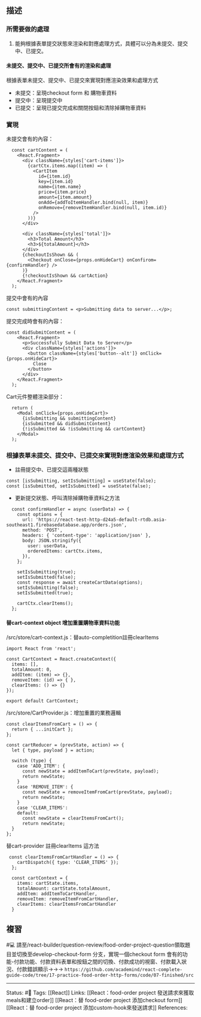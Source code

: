 

## 描述


### 所需要做的處理

1. 能夠根據表單提交狀態來渲染和對應處理方式，具體可以分為未提交、提交中、已提交。

#### 未提交、提交中、已提交所會有的渲染和處理

根據表單未提交、提交中、已提交來實現對應渲染效果和處理方式
- 未提交：呈現checkout form 和 購物車資料
- 提交中：呈現提交中
- 已提交：呈現已提交完成和關閉按鈕和清除掉購物車資料

### 實現

未提交會有的內容：
```
  const cartContent = (
    <React.Fragment>
      <div className={styles['cart-items']}>
        {cartCtx.items.map((item) => (
          <CartItem
            id={item.id}
            key={item.id}
            name={item.name}
            price={item.price}
            amount={item.amount}
            onAdd={addToItemHandler.bind(null, item)}
            onRemove={removeItemHandler.bind(null, item.id)}
          />
        ))}
      </div>

      <div className={styles['total']}>
        <h3>Total Amount</h3>
        <h3>${totalAmount}</h3>
      </div>
      {checkoutIsShown && (
        <Checkout onClose={props.onHideCart} onConfirom={confirmHandler} />
      )}
      {!checkoutIsShown && cartAction}
    </React.Fragment>
  );
```

提交中會有的內容
```
const submittingContent = <p>Submitting data to server...</p>;
```

提交完成時會有的內容：
```
const didSubmitContent = (
    <React.Fragment>
      <p>Successfully Submit Data to Server</p>
      <div className={styles['actions']}>
        <button className={styles['button--alt']} onClick={props.onHideCart}>
          Close
        </button>
      </div>
    </React.Fragment>
  );
```

Cart元件整體渲染部分：
```
  return (
    <Modal onClick={props.onHideCart}>
      {isSubmitting && submittingContent}
      {isSubmitted && didSubmitContent}
      {!isSubmitted && !isSubmitting && cartContent}
    </Modal>
  );
```

### 根據表單未提交、提交中、已提交來實現對應渲染效果和處理方式

- 註冊提交中、已提交這兩種狀態
```
const [isSubmitting, setIsSubmitting] = useState(false);
const [isSubmitted, setIsSubmitted] = useState(false);
```
- 更新提交狀態、呼叫清除掉購物車資料之方法
```
  const confirmHandler = async (userData) => {
    const options = {
      url: 'https://react-test-http-d24a5-default-rtdb.asia-southeast1.firebasedatabase.app/orders.json',
      method: 'POST',
      headers: { 'content-type': 'application/json' },
      body: JSON.stringify({
        user: userData,
        orderedItems: cartCtx.items,
      }),
    };

    setIsSubmitting(true);
    setIsSubmitted(false);
    const response = await createCartData(options);
    setIsSubmitting(false);
    setIsSubmitted(true);

    cartCtx.clearItems();
  };
```


#### 替cart-context object 增加重置購物車資料功能

/src/store/cart-context.js：替auto-completition註冊clearItems 
```
import React from 'react';

const CartContext = React.createContext({
  items: [],
  totalAmount: 0,
  addItem: (item) => {},
  removeItem: (id) => { },
  clearItems: () => {}
});

export default CartContext;
```

/src/store/CartProvider.js：增加重置的業務邏輯
```
const clearItemsFromCart = () => {
  return { ...initCart };
};

const cartReducer = (prevState, action) => {
  let { type, payload } = action;

  switch (type) {
    case 'ADD_ITEM': {
      const newState = addItemToCart(prevState, payload);
      return newState;
    }
    case 'REMOVE_ITEM': {
      const newState = removeItemFromCart(prevState, payload);
      return newState;
    }
    case 'CLEAR_ITEMS':
    default:
      const newState = clearItemsFromCart();
      return newState;
  }
};
```

替cart-provider 註冊clearItems 這方法
```
 const clearItemsFromCartHandler = () => {
    cartDispatch({ type: 'CLEAR_ITEMS' });
  };

  const cartContext = {
    items: cartState.items,
    totalAmount: cartState.totalAmount,
    addItem: addItemToCartHandler,
    removeItem: removeItemFromCartHandler,
    clearItems: clearItemsFromCartHandler
  }
```

## 複習

#💻 請至/react-builder/question-review/food-order-project-question領取題目並切換至develop-checkout-form 分支，實現一個checkout form 會有的功能-付款功能、付款資料表單和按鈕之間的切換、付款成功的視窗、付款載入狀況、付款錯誤顯示->->-> `https://github.com/academind/react-complete-guide-code/tree/17-practice-food-order-http-forms/code/07-finished/src`



---
Status: #🌱 
Tags:
[[React]]
Links:
[[React：food-order project 發送請求來獲取meals和建立order]]
[[React：替 food-order project 添加checkout form]]
[[React：替 food-order project 添加custom-hook來發送請求]]
References: